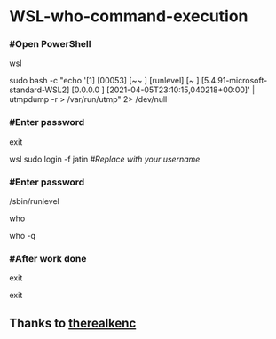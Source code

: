 # WSL-who-command-execution

### #Open PowerShell

wsl

sudo bash -c "echo '[1] [00053] [~~  ] [runlevel] [~       ] [5.4.91-microsoft-standard-WSL2] [0.0.0.0    ] [2021-04-05T23:10:15,040218+00:00]' | utmpdump -r > /var/run/utmp" 2> /dev/null

### #Enter password

exit

wsl sudo login -f jatin _#Replace with your username_

### #Enter password

/sbin/runlevel

who

who -q

### #After work done

exit

exit          


## Thanks to <a href=https://github.com/therealkenc> therealkenc </a>
